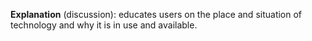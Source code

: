 **Explanation** (discussion): educates users on the place and situation of technology and why it is in use and available.
